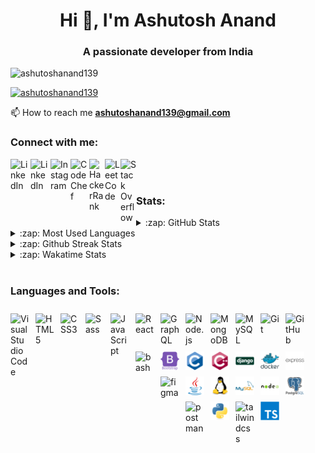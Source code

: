 <h1 align="center">Hi 👋, I'm Ashutosh Anand</h1>
<h3 align="center">A passionate developer from India</h3>

<p align="left"> <img src="https://komarev.com/ghpvc/?username=ashutoshanand139&label=Profile%20views&color=0e75b6&style=flat" alt="ashutoshanand139" /> </p>

<p align="left"> <a href="https://github.com/ryo-ma/github-profile-trophy"><img src="https://github-profile-trophy.vercel.app/?username=ashutoshanand139&theme=gruvbox" alt="ashutoshanand139" /></a> </p>

📫 How to reach me **ashutoshanand139@gmail.com**

<h3 align="left">Connect with me:</h3>

[<img align="left" width="32" alt="LinkedIn" src="https://img.icons8.com/fluency/48/000000/linkedin.png" />](https://www.linkedin.com/in/ashutoshanand139?target=_blank)

<p align="left">
  <a href="https://www.linkedin.com/in/ashutoshanand139" target="_blank">
    <img align="left" width="32" alt="LinkedIn" src="https://img.icons8.com/fluency/48/000000/linkedin.png" />
  </a>
    
  <a href="https://www.instagram.com/ll.ashu.ll" target="_blank">
    <img align="left" width="32" alt="Instagram" src="https://img.icons8.com/color/48/000000/instagram-new--v1.png" />
  </a>
  
  <a href="https://www.codechef.com/users/alucard2711hs" target="_blank">
    <img align="left" width="30" alt="CodeChef" src="https://img.icons8.com/color/48/000000/codechef.png" />
  </a>
  
  <a href="https://www.hackerrank.com/ashutoshanand139" target="_blank">
    <img align="left" width="25" alt="HackerRank" src="https://img.icons8.com/external-tal-revivo-color-tal-revivo/24/000000/external-hackerrank-is-a-technology-company-that-focuses-on-competitive-programming-logo-color-tal-revivo.png" />
  </a>
  
  <a href="https://www.leetcode.com/ashutoshanand139" target="_blank">
    <img align="left" width="25" alt="LeetCode" src="https://img.icons8.com/external-tal-revivo-shadow-tal-revivo/24/000000/external-level-up-your-coding-skills-and-quickly-land-a-job-logo-shadow-tal-revivo.png" />
  </a>
  
  <a href="https://www.stackoverflow.com/users/13937565" target="_blank">
    <img align="left" width="25" alt="Stack Overflow" src="https://img.icons8.com/external-tal-revivo-shadow-tal-revivo/24/000000/external-stack-overflow-is-a-question-and-answer-site-for-professional-logo-shadow-tal-revivo.png" />
  </a>
</p>

<br><br>

### Stats:

<details>
  <summary>:zap: GitHub Stats</summary>
  <br>
  <img alt="GitHub Stats" src="https://github-readme-stats.vercel.app/api?username=ashutoshanand139&include_all_commits=true&count_private=true&show_icons=true&theme=gruvbox" />
</details>

<details>
  <summary>:zap: Most Used Languages</summary>
  <br>
  <img alt="Top Languages" src="https://github-readme-stats.vercel.app/api/top-langs/?username=ashutoshanand139&langs_count=10&theme=gruvbox&layout=compact" />
  <br>
  <i>NOTE: It's just a GitHub metric to determine which languages have the most code on GitHub.</i>
</details>

<details>
  <summary>:zap: Github Streak Stats</summary>
  <br>
  <img alt="Github Streak" src="https://github-readme-streak-stats.herokuapp.com/?user=ashutoshanand139&theme=gruvbox" />
</details>

<details>
  <summary>:zap: Wakatime Stats</summary>
  <br>
  <img alt="Wakatime Stats" src="https://github-readme-stats.vercel.app/api/wakatime/?username=ashutoshanand139&langs_count=10&theme=gruvbox&layout=compact" />
</details>

<br>

### Languages and Tools:

<img align="left" width="30px" style="padding-right:10px; padding-top:10px;" alt="Visual Studio Code"  src="https://cdn.jsdelivr.net/gh/devicons/devicon/icons/vscode/vscode-original.svg" />
<img align="left" width="30px" style="padding-right:10px; padding-top:10px;" alt="HTML5"  src="https://cdn.jsdelivr.net/gh/devicons/devicon/icons/html5/html5-original.svg" />
<img align="left" width="30px" style="padding-right:10px; padding-top:10px;" alt="CSS3"  src="https://cdn.jsdelivr.net/gh/devicons/devicon/icons/css3/css3-original.svg" />
<img align="left" width="30px" style="padding-right:10px; padding-top:10px;" alt="Sass"  src="https://cdn.jsdelivr.net/gh/devicons/devicon/icons/sass/sass-original.svg" />
<img align="left" width="30px" style="padding-right:10px; padding-top:10px;" alt="JavaScript"  src="https://cdn.jsdelivr.net/gh/devicons/devicon/icons/javascript/javascript-original.svg" />
<img align="left" width="30px" style="padding-right:10px; padding-top:10px;" alt="React"  src="https://cdn.jsdelivr.net/gh/devicons/devicon/icons/react/react-original.svg" />
<img align="left" width="30px" style="padding-right:10px; padding-top:10px;" alt="GraphQL"  src="https://cdn.jsdelivr.net/gh/devicons/devicon/icons/graphql/graphql-plain.svg" />
<img align="left" width="30px" style="padding-right:10px; padding-top:10px;" alt="Node.js"  src="https://cdn.jsdelivr.net/gh/devicons/devicon/icons/nodejs/nodejs-original.svg" />
<img align="left" width="30px" style="padding-right:10px; padding-top:10px;" alt="MongoDB"  src="https://cdn.jsdelivr.net/gh/devicons/devicon/icons/mongodb/mongodb-original.svg" />
<img align="left" width="30px" style="padding-right:10px; padding-top:10px;" alt="MySQL"  src="https://cdn.jsdelivr.net/gh/devicons/devicon/icons/mysql/mysql-original.svg" />
<img align="left" width="30px" style="padding-right:10px; padding-top:10px;" alt="Git"  src="https://cdn.jsdelivr.net/gh/devicons/devicon/icons/git/git-original.svg" />
<img align="left" width="30px" style="padding-right:10px; padding-top:10px;" alt="GitHub" src="https://img.icons8.com/ios-glyphs/30/000000/github.png" />
<img align="left" width="30px" style="padding-right:10px; padding-top:10px;" alt="bash" src="https://www.vectorlogo.zone/logos/gnu_bash/gnu_bash-icon.svg" /> 
<img align="left" width="30px" style="padding-right:10px; padding-top:10px;" alt="bootstrap" src="https://raw.githubusercontent.com/devicons/devicon/master/icons/bootstrap/bootstrap-plain-wordmark.svg" />
<img align="left" width="30px" style="padding-right:10px; padding-top:10px;" alt="c" src="https://raw.githubusercontent.com/devicons/devicon/master/icons/c/c-original.svg" />
<img align="left" width="30px" style="padding-right:10px; padding-top:10px;" alt="cplusplus" src="https://raw.githubusercontent.com/devicons/devicon/master/icons/cplusplus/cplusplus-original.svg" /> 
<img align="left" width="30px" style="padding-right:10px; padding-top:10px;" alt="django" src="https://raw.githubusercontent.com/devicons/devicon/master/icons/django/django-original.svg" />
<img align="left" width="30px" style="padding-right:10px; padding-top:10px;" alt="docker" src="https://raw.githubusercontent.com/devicons/devicon/master/icons/docker/docker-original-wordmark.svg" /> 
<img align="left" width="30px" style="padding-right:10px; padding-top:10px;" alt="express" src="https://raw.githubusercontent.com/devicons/devicon/master/icons/express/express-original-wordmark.svg" /> 
<img align="left" width="30px" style="padding-right:10px; padding-top:10px;" alt="figma" src="https://www.vectorlogo.zone/logos/figma/figma-icon.svg" /> 
<img align="left" width="30px" style="padding-right:10px; padding-top:10px;" alt="java" src="https://raw.githubusercontent.com/devicons/devicon/master/icons/java/java-original.svg" /> 
<img align="left" width="30px" style="padding-right:10px; padding-top:10px;" alt="linux" src="https://raw.githubusercontent.com/devicons/devicon/master/icons/linux/linux-original.svg" /> 
<img align="left" width="30px" style="padding-right:10px; padding-top:10px;" alt="mysql" src="https://raw.githubusercontent.com/devicons/devicon/master/icons/mysql/mysql-original-wordmark.svg" /> 
<img align="left" width="30px" style="padding-right:10px; padding-top:10px;" alt="nodejs" src="https://raw.githubusercontent.com/devicons/devicon/master/icons/nodejs/nodejs-original-wordmark.svg" />
<img align="left" width="30px" style="padding-right:10px; padding-top:10px;" alt="postgresql" src="https://raw.githubusercontent.com/devicons/devicon/master/icons/postgresql/postgresql-original-wordmark.svg" /> 
<img align="left" width="30px" style="padding-right:10px; padding-top:10px;" alt="postman" src="https://www.vectorlogo.zone/logos/getpostman/getpostman-icon.svg" /> 
<img align="left" width="30px" style="padding-right:10px; padding-top:10px;" alt="python" src="https://raw.githubusercontent.com/devicons/devicon/master/icons/python/python-original.svg" /> 
<img align="left" width="30px" style="padding-right:10px; padding-top:10px;" alt="tailwindcss" src="https://www.vectorlogo.zone/logos/tailwindcss/tailwindcss-icon.svg" />
<img align="left" width="30px" style="padding-right:10px; padding-top:10px;" alt="typescript" src="https://raw.githubusercontent.com/devicons/devicon/master/icons/typescript/typescript-original.svg" />
<br><br>
